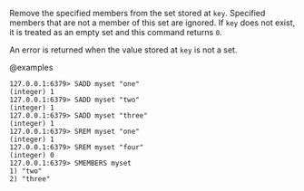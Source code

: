 Remove the specified members from the set stored at `key`.
Specified members that are not a member of this set are ignored.
If `key` does not exist, it is treated as an empty set and this command returns
`0`.

An error is returned when the value stored at `key` is not a set.

@examples

```valkey-cli
127.0.0.1:6379> SADD myset "one"
(integer) 1
127.0.0.1:6379> SADD myset "two"
(integer) 1
127.0.0.1:6379> SADD myset "three"
(integer) 1
127.0.0.1:6379> SREM myset "one"
(integer) 1
127.0.0.1:6379> SREM myset "four"
(integer) 0
127.0.0.1:6379> SMEMBERS myset
1) "two"
2) "three"
```
